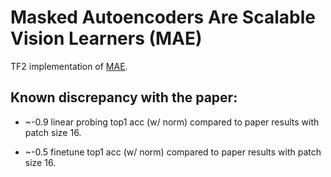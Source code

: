 # Masked Autoencoders Are Scalable Vision Learners (MAE)

TF2 implementation of [MAE](https://arxiv.org/abs/2111.06377).

## Known discrepancy with the paper:

*   ~-0.9 linear probing top1 acc (w/ norm) compared to paper results with patch
    size 16.

*   ~-0.5 finetune top1 acc (w/ norm) compared to paper results with patch
    size 16.
